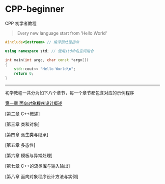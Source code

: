 # CPP-beginner
 
CPP 初学者教程

> Every new language start from 'Hello World'

```cpp
#include<iostream> // 编译预处理指令

using namespace std; // 使用std命名空间指令

int main(int argc, char const *argv[])
{
    std::cout<< "Hello World\n";
    return 0;
}


```

---

初学教程一共分为如下八个章节，每一个章节都包含对应的示例程序

[第一章 面向对象程序设计概述](chapter01/chapter01.md)

[第二章 C++概述]

[第三章 类和对象]

[第四章 派生类与继承]

[第五章 多态性]

[第六章 模板与异常处理]

[第七章 C++的流类库与输入输出]

[第八章  面向对象程序设计方法与实例]